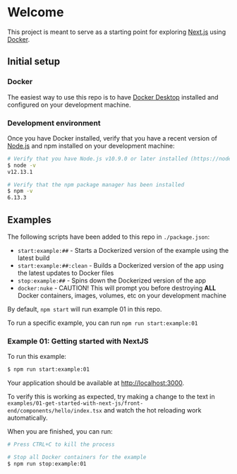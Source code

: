 # Welcome

This project is meant to serve as a starting point for exploring [Next.js](https://nextjs.org) using [Docker](https://www.docker.com).

## Initial setup

### Docker

The easiest way to use this repo is to have [Docker Desktop](https://www.docker.com/products/docker-desktop) installed and configured on your development machine.

### Development environment

Once you have Docker installed, verify that you have a recent version of [Node.js](https://nodejs.org/en/) and npm installed on your development machine:

```sh
# Verify that you have Node.js v10.9.0 or later installed (https://nodejs.org)
$ node -v
v12.13.1

# Verify that the npm package manager has been installed
$ npm -v
6.13.3
```

## Examples

The following scripts have been added to this repo in `./package.json`:

+ `start:example:##` - Starts a Dockerized version of the example using the latest build
+ `start:example:##:clean` - Builds a Dockerized version of the app using the latest updates to Docker files
+ `stop:example:##` - Spins down the Dockerized version of the app
+ `docker:nuke` - CAUTION! This will prompt you before destroying **ALL** Docker containers, images, volumes, etc on your development machine

By default, `npm start` will run example 01 in this repo.

To run a specific example, you can run `npm run start:example:01`

### Example 01: Getting started with NextJS

To run this example:

```sh
$ npm run start:example:01
```

Your application should be available at [http://localhost:3000](http://localhost:3000).

To verify this is working as expected, try making a change to the text in `examples/01-get-started-with-next-js/front-end/components/hello/index.tsx` and watch the hot reloading work automatically.

When you are finished, you can run:

```sh
# Press CTRL+C to kill the process

# Stop all Docker containers for the example
$ npm run stop:example:01
```
